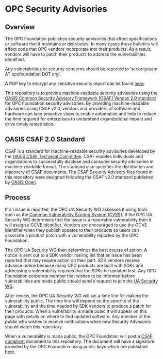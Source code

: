 # OPC Security Advisories
## Overview
The OPC Foundation publishes security advisories that affect specifications or software that it maintains or distributes. In many cases these bulletins will affect code that OPC vendors incorporate into their products. As a result, vendors will have to patch their products to address the vulnerabilities identified. 

Any vulnerabilities or security concerns should be reported to ‘securityteam AT opcfoundation DOT org’. 

A PGP key to encrypt any sensitive security report can be found [here](https://files.opcfoundation.org/SecurityBulletins/securityteam_public_key.txt). 

This repository is to provide machine-readable security advisories using the [OASIS Common Security Advisory Framework (CSAF) Version 2.0 standard](https://docs.oasis-open.org/csaf/csaf/v2.0/os/csaf-v2.0-os.html) for OPC Foundation security advisories. By providing machine-readable advisories using CSAF v2.0, vendors and providers of software and hardware can take proactive steps to enable automation and help to reduce the time required for enterprises to understand organizational impact and drive timely remediation.

## OASIS CSAF 2.0 Standard
CSAF is a standard for machine-readable security advisories developed by the [OASIS CSAF Technical Committee](https://www.oasis-open.org/committees/tc_home.php?wg_abbrev=csaf). CSAF enables individuals and organizations to successfully disclose and consume security advisories in machine-readable format. The standard also specifies the distribution and discovery of CSAF documents. The CSAF Security Advisory files found in this repository were designed following the CSAF v2.0 standard published by [OASIS Open](https://docs.oasis-open.org/csaf/csaf/v2.0/os/csaf-v2.0-os.html).

## Process
If an issue is reported, the OPC UA Security WG assesses it using tools such as the [Common Vulnerability Scoring System (CVSS)](https://www.first.org/cvss/). If the  OPC UA Security WG determines that the issue is a reportable vulnerability then it will assign a [GCVE identifier](https://gcve.eu/about/). Vendors are encouraged to use the GCVE identifier when they publish updates to their products so users can associate a product patch with a vulnerability reported by the OPC Foundation. 

The OPC UA Security WG then determines the best course of action. A notice is sent out to a SDK vendor mailing list that an issue has been reported that may require action on their part. SDK vendors receive advance notice because many OPC products are built with SDKs and addressing a vulnerability requires that the SDKs be updated first. Any OPC Foundation corporate member that wishes to be informed before vulnerabilities are made public should send a request to join the [UA Security WG](https://opcfoundation.org/about/working-groups/view/1). 

After review, the OPC UA Security WG will set a time line for making the vulnerability public. The time line will depend on the severity of the vulnerability and the time needed by SDK vendors to produce a patch for their products. When a vulnerability is made pubic it will appear on this page with details on where to find updated software. Any member of the public who wishes to receive notifications when new Security Advisories should watch this repository.

When a vulnerability is made public, the OPC Foundation will post a [CSAF compliant](https://www.oasis-open.org/standard/common-security-advisory-framework-version-2-0/) document to this repository. The document will have a signature provided by the OPC Foundation using public keys which are published [here](https://github.com/OPCFoundation/SecurityAdvisories/keys).

